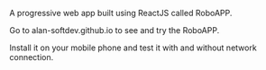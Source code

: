 A progressive web app built using ReactJS called RoboAPP.

Go to alan-softdev.github.io to see and try the RoboAPP.

Install it on your mobile phone and test it with and without network connection.

 
